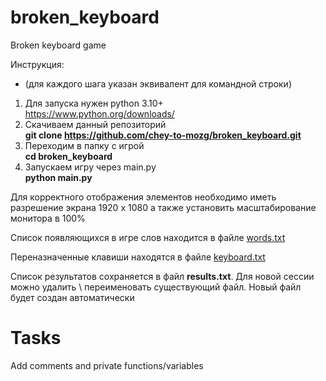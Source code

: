 # broken_keyboard
Broken keyboard game

Инструкция:
* (для каждого шага указан эквивалент для командной строки)
1. Для запуска нужен python 3.10+  
https://www.python.org/downloads/
2. Скачиваем данный репозиторий  
**git clone https://github.com/chey-to-mozg/broken_keyboard.git**
3. Переходим в папку с игрой  
**cd broken_keyboard**
4. Запускаем игру через main.py  
**python main.py**

Для корректного отображения элементов необходимо иметь разрешение экрана 1920 х 1080 а также установить масштабирование монитора в 100%

Список появляющихся в игре слов находится в файле [words.txt](words.txt)

Переназначенные клавиши находятся в файле [keyboard.txt](keyboard.txt)

Список результатов сохраняется в файл **results.txt**. Для новой сессии можно удалить \ переименовать существующий файл. Новый файл будет создан автоматически

# Tasks
Add comments and private functions/variables
